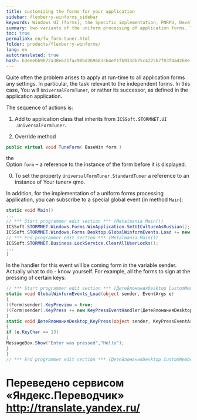 ```yaml
--- 
title: customizing the forms for your application 
sidebar: flexberry-winforms_sidebar 
keywords: Windows UI (forms), the Specific implementation, PNRPU, Development 
summary: two variants of the uniform processing of application forms. The use of class `UniversalFormTuner` and handling global Load event 
toc: true 
permalink: en/fw_form-tuner.html 
folder: products/flexberry-winforms/ 
lang: en 
autotranslated: true 
hash: b3eeebb9072a38e621fac90bd269683c64ef1fb933db75c4225b7f83f4ad268e 
--- 
```


Quite often the problem arises to apply at run-time to all application forms any settings. In particular, the task relevant to the independent forms. In this case, You will `UniversalFormTuner`, or rather its successor, as defined in the application application. 


The sequence of actions is: 

1. Add to application class that inherits from `ICSSoft.STORMNET.UI .UniversalFormTuner`. 

0. Override method 
```csharp
public virtual void TuneForm( BaseWin form )
``` 
the <br>Option `form` – a reference to the instance of the form before it is displayed. 

0. To set the property `UniversalFormTuner.StandardTuner` a reference to an instance of Your tuner» qmo. 


In addition, for the implementation of a uniform forms processing application, you can subscribe to a special global event (in method `Main`): 

```csharp
static void Main()
...
// *** Start programmer edit section *** (Metalmania Main()) 
ICSSoft.STORMNET.Windows.Forms.WinApplication.SetUICultureAsRussian();
ICSSoft.STORMNET.Windows.Forms.Desktop.GlobalWinformEvents.Load += new EventHandler(GlobalWinformEvents_Load);
// *** End programmer edit section *** (Metalmania Main()) 
ICSSoft.STORMNET.Business.LockService.ClearAllUserLocks();
...
}
``` 

In the handler for this event will be coming form in the variable sender. Actually what to do - know yourself. For example, all the forms to sign at the pressing of certain keys: 

```csharp
// *** Start programmer edit section *** (ДетейломанияDesktop CustomMembers) 
static void GlobalWinformEvents_Load(object sender, EventArgs e)
{
((Form)sender).KeyPreview = true;
((Form)sender).KeyPress += new KeyPressEventHandler(ДетейломанияDesktop_KeyPress);
}
static void ДетейломанияDesktop_KeyPress(object sender, KeyPressEventArgs e)
{
if (e.KeyChar == 13)
{
MessageBox.Show("Enter was pressed","Hello");
}
}
// *** End programmer edit section *** (ДетейломанияDesktop CustomMembers) 
``` 




 # Переведено сервисом «Яндекс.Переводчик» http://translate.yandex.ru/